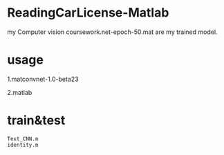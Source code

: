 # ReadingCarLicense-Matlab
my Computer vision coursework.net-epoch-50.mat are my trained model.

# usage
1.matconvnet-1.0-beta23 

2.matlab

# train&test
```
Text_CNN.m
identity.m
```
